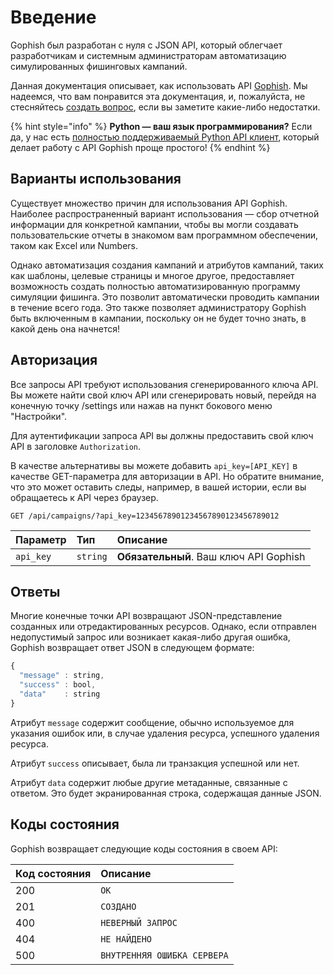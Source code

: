 # Введение

Gophish был разработан с нуля с JSON API, который облегчает разработчикам и системным администраторам автоматизацию симулированных фишинговых кампаний.

Данная документация описывает, как использовать API [Gophish](https://getgophish.com). Мы надеемся, что вам понравится эта документация, и, пожалуйста, не стесняйтесь [создать вопрос](https://github.com/gophish/gophish/issues/new), если вы заметите какие-либо недостатки.

{% hint style="info" %}
**Python — ваш язык программирования?** Если да, у нас есть [полностью поддерживаемый Python API клиент](https://docs.getgophish.com/python-api-client/), который делает работу с API Gophish проще простого!
{% endhint %}

## Варианты использования

Существует множество причин для использования API Gophish. Наиболее распространенный вариант использования — сбор отчетной информации для конкретной кампании, чтобы вы могли создавать пользовательские отчеты в знакомом вам программном обеспечении, таком как Excel или Numbers.

Однако автоматизация создания кампаний и атрибутов кампаний, таких как шаблоны, целевые страницы и многое другое, предоставляет возможность создать полностью автоматизированную программу симуляции фишинга. Это позволит автоматически проводить кампании в течение всего года. Это также позволяет администратору Gophish быть включенным в кампании, поскольку он не будет точно знать, в какой день она начнется!

## Авторизация

Все запросы API требуют использования сгенерированного ключа API. Вы можете найти свой ключ API или сгенерировать новый, перейдя на конечную точку /settings или нажав на пункт бокового меню "Настройки".

Для аутентификации запроса API вы должны предоставить свой ключ API в заголовке `Authorization`.

В качестве альтернативы вы можете добавить `api_key=[API_KEY]` в качестве GET-параметра для авторизации в API. Но обратите внимание, что это может оставить следы, например, в вашей истории, если вы обращаетесь к API через браузер.

```http
GET /api/campaigns/?api_key=12345678901234567890123456789012
```

| Параметр | Тип | Описание |
| :--- | :--- | :--- |
| `api_key` | `string` | **Обязательный**. Ваш ключ API Gophish |

## Ответы

Многие конечные точки API возвращают JSON-представление созданных или отредактированных ресурсов. Однако, если отправлен недопустимый запрос или возникает какая-либо другая ошибка, Gophish возвращает ответ JSON в следующем формате:

```javascript
{
  "message" : string,
  "success" : bool,
  "data"    : string
}
```

Атрибут `message` содержит сообщение, обычно используемое для указания ошибок или, в случае удаления ресурса, успешного удаления ресурса.

Атрибут `success` описывает, была ли транзакция успешной или нет.

Атрибут `data` содержит любые другие метаданные, связанные с ответом. Это будет экранированная строка, содержащая данные JSON.

## Коды состояния

Gophish возвращает следующие коды состояния в своем API:

| Код состояния | Описание |
| :--- | :--- |
| 200 | `OK` |
| 201 | `СОЗДАНО` |
| 400 | `НЕВЕРНЫЙ ЗАПРОС` |
| 404 | `НЕ НАЙДЕНО` |
| 500 | `ВНУТРЕННЯЯ ОШИБКА СЕРВЕРА` |

